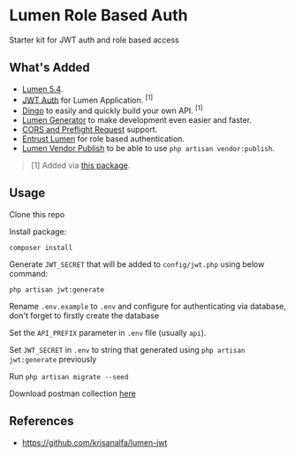 # Lumen Role Based Auth
Starter kit for JWT auth and role based access

## What's Added

- [Lumen 5.4](https://github.com/laravel/lumen/tree/v5.4.0).
- [JWT Auth](https://github.com/tymondesigns/jwt-auth) for Lumen Application. <sup>[1]</sup>
- [Dingo](https://github.com/dingo/api) to easily and quickly build your own API. <sup>[1]</sup>
- [Lumen Generator](https://github.com/flipboxstudio/lumen-generator) to make development even easier and faster.
- [CORS and Preflight Request](https://developer.mozilla.org/en-US/docs/Web/HTTP/Access_control_CORS) support.
- [Entrust Lumen](https://github.com/proshore/entrust-lumen) for role based authentication.
- [Lumen Vendor Publish](https://github.com/laravelista/lumen-vendor-publish) to be able to use `php artisan vendor:publish`.

> [1] Added via [this package](https://packagist.org/packages/krisanalfa/lumen-dingo-adapter).

## Usage

Clone this repo

Install package: 

```
composer install
```

Generate `JWT_SECRET` that will be added to `config/jwt.php` using below command:

```
php artisan jwt:generate
```

Rename `.env.example` to `.env` and configure for authenticating via database, don't forget to firstly create the database

Set the `API_PREFIX` parameter in `.env` file (usually `api`).

Set `JWT_SECRET` in `.env` to string that generated using `php artisan jwt:generate` previously

Run `php artisan migrate --seed`

Download postman collection [here](https://www.getpostman.com/collections/a0cbef49138b98fecfe1)

## References

- https://github.com/krisanalfa/lumen-jwt